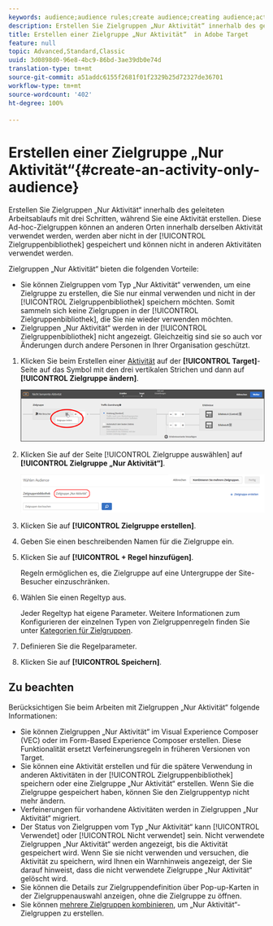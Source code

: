 ```yaml
---
keywords: audience;audience rules;create audience;creating audience;activity only;activity-only;adhoc
description: Erstellen Sie Zielgruppen „Nur Aktivität“ innerhalb des geleiteten Arbeitsablaufs mit drei Schritten in Adobe Target, während Sie eine Aktivität erstellen. Diese Ad-hoc-Zielgruppen können an anderen Orten innerhalb derselben Aktivität verwendet werden, werden aber nicht in der Zielgruppenbibliothek gespeichert und können nicht in anderen Aktivitäten verwendet werden.
title: Erstellen einer Zielgruppe „Nur Aktivität“  in Adobe Target
feature: null
topic: Advanced,Standard,Classic
uuid: 3d0898d0-96e8-4bc9-86bd-3ae39db0e74d
translation-type: tm+mt
source-git-commit: a51addc6155f2681f01f2329b25d72327de36701
workflow-type: tm+mt
source-wordcount: '402'
ht-degree: 100%

---
```



# Erstellen einer Zielgruppe „Nur Aktivität“{#create-an-activity-only-audience}

Erstellen Sie Zielgruppen „Nur Aktivität“ innerhalb des geleiteten Arbeitsablaufs mit drei Schritten, während Sie eine Aktivität erstellen. Diese Ad-hoc-Zielgruppen können an anderen Orten innerhalb derselben Aktivität verwendet werden, werden aber nicht in der [!UICONTROL Zielgruppenbibliothek] gespeichert und können nicht in anderen Aktivitäten verwendet werden.

Zielgruppen „Nur Aktivität“ bieten die folgenden Vorteile:

* Sie können Zielgruppen vom Typ „Nur Aktivität“ verwenden, um eine Zielgruppe zu erstellen, die Sie nur einmal verwenden und nicht in der [!UICONTROL Zielgruppenbibliothek] speichern möchten. Somit sammeln sich keine Zielgruppen in der [!UICONTROL Zielgruppenbibliothek], die Sie nie wieder verwenden möchten.
* Zielgruppen „Nur Aktivität“ werden in der [!UICONTROL Zielgruppenbibliothek] nicht angezeigt. Gleichzeitig sind sie so auch vor Änderungen durch andere Personen in Ihrer Organisation geschützt.

1. Klicken Sie beim Erstellen einer [Aktivität](../c-activities/activities.md#concept_D317A95A1AB54674BA7AB65C7985BA03) auf der **[!UICONTROL Target]**-Seite auf das Symbol mit den drei vertikalen Strichen und dann auf **[!UICONTROL Zielgruppe ändern]**.

   ![Schrittergebnis](assets/edit_audience.png)

1. Klicken Sie auf der Seite [!UICONTROL Zielgruppe auswählen] auf **[!UICONTROL Zielgruppe „Nur Aktivität“]**.

   ![](assets/activity-only-aud.png)

1. Klicken Sie auf **[!UICONTROL Zielgruppe erstellen]**.
1. Geben Sie einen beschreibenden Namen für die Zielgruppe ein.
1. Klicken Sie auf **[!UICONTROL + Regel hinzufügen]**.

   Regeln ermöglichen es, die Zielgruppe auf eine Untergruppe der Site-Besucher einzuschränken.

1. Wählen Sie einen Regeltyp aus.

   Jeder Regeltyp hat eigene Parameter. Weitere Informationen zum Konfigurieren der einzelnen Typen von Zielgruppenregeln finden Sie unter [Kategorien für Zielgruppen](../c-target/c-audiences/c-target-rules/target-rules.md#concept_E3A77E42F1644503A829B5107B20880D).

1. Definieren Sie die Regelparameter.
1. Klicken Sie auf **[!UICONTROL Speichern]**.

## Zu beachten

Berücksichtigen Sie beim Arbeiten mit Zielgruppen „Nur Aktivität“ folgende Informationen:

* Sie können Zielgruppen „Nur Aktivität“ im Visual Experience Composer (VEC) oder im Form-Based Experience Composer erstellen. Diese Funktionalität ersetzt Verfeinerungsregeln in früheren Versionen von Target.
* Sie können eine Aktivität erstellen und für die spätere Verwendung in anderen Aktivitäten in der [!UICONTROL Zielgruppenbibliothek] speichern oder eine Zielgruppe „Nur Aktivität“ erstellen. Wenn Sie die Zielgruppe gespeichert haben, können Sie den Zielgruppentyp nicht mehr ändern.
* Verfeinerungen für vorhandene Aktivitäten werden in Zielgruppen „Nur Aktivität“ migriert.
* Der Status von Zielgruppen vom Typ „Nur Aktivität“ kann [!UICONTROL Verwendet] oder [!UICONTROL Nicht verwendet] sein. Nicht verwendete Zielgruppen „Nur Aktivität“ werden angezeigt, bis die Aktivität gespeichert wird. Wenn Sie sie nicht verwenden und versuchen, die Aktivität zu speichern, wird Ihnen ein Warnhinweis angezeigt, der Sie darauf hinweist, dass die nicht verwendete Zielgruppe „Nur Aktivität“ gelöscht wird.
* Sie können die Details zur Zielgruppendefinition über Pop-up-Karten in der Zielgruppenauswahl anzeigen, ohne die Zielgruppe zu öffnen.
* Sie können [mehrere Zielgruppen kombinieren](../c-target/combining-multiple-audiences.md#concept_A7386F1EA4394BD2AB72399C225981E5), um „Nur Aktivität“-Zielgruppen zu erstellen.

